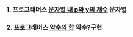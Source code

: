 ### 1. 프로그래머스 [문자열 내 p와 y의 개수](https://school.programmers.co.kr/learn/courses/30/lessons/12916) 문자열

### 2. 프로그래머스 [약수의 합](https://school.programmers.co.kr/learn/courses/30/lessons/12928) 약수?구현
